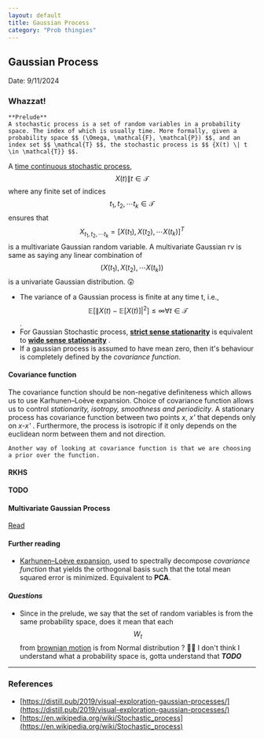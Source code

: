 ```yaml
---
layout: default
title: Gaussian Process
category: "Prob thingies"
---
```


## Gaussian Process

Date: 9/11/2024

### Whazzat!

    **Prelude**
    A stochastic process is a set of random variables in a probability space. The index of which is usually time. More formally, given a probability space $$ (\Omega, \mathcal{F}, \mathcal{P}) $$, and an index set $$ \mathcal{T} $$, the stochastic process is $$ {X(t) \| t \in \mathcal{T}} $$. 

A [time continuous stochastic process](https://en.wikipedia.org/wiki/Continuous-time_stochastic_process), $$ {X(t) \| t \in \mathcal{T}} $$ where any finite set of indices $$ t_1, t_2, \cdots t_k \in \mathcal{T} $$ ensures that $$ X_{t_1, t_2, \cdots t_k} = [X(t_1), X(t_2), \cdots X(t_k)]^T $$ is a multivariate Gaussian random variable. 
    A multivariate Gaussian rv is same as saying any linear combination of $$ (X(t_1), X(t_2), \cdots X(t_k)) $$ is a univariate Gaussian distribution. :astonished:

- The variance of a Gaussian process is finite at any time t, i.e., $$ \mathbb{E}[\|X(t)-\mathbb{E}[X(t)]|^2 ] \le \infty \forall t \in \mathcal{T} $$.
- For Gaussian Stochastic process, __[strict sense stationarity](https://en.wikipedia.org/wiki/Stationary_process#strict-sense_stationarity)__ is equivalent to __[wide sense stationarity](https://en.wikipedia.org/wiki/Stationary_process#wide-sense_stationarity)__ .
- If a gaussian process is assumed to have mean zero, then it's behaviour is completely defined by the *covariance function*.

#### Covariance function
The covariance function should be non-negative definiteness which allows us to use Karhunen–Loève expansion. Choice of covariance function allows us to control *stationarity, isotropy, smoothness and periodicity*. A stationary process has covariance function between two points *x*, *x'* that depends only on *x-x'* . Furthermore, the process is isotropic if it only depends on the euclidean norm between them and not direction. 

    Another way of looking at covariance function is that we are choosing a prior over the function.

#### RKHS

**TODO**

#### Multivariate Gaussian Process

[Read](https://stats.stackexchange.com/questions/655537/creating-correlated-gaussian-processes)


#### Further reading
- [Karhunen–Loève expansion](https://en.wikipedia.org/wiki/Kosambi%E2%80%93Karhunen%E2%80%93Lo%C3%A8ve_theorem), used to spectrally decompose *covariance function* that yields the orthogonal basis such that the total mean squared error is minimized. Equivalent to **PCA**.  

#### _Questions_
- Since in the prelude, we say that the set of random variables is from the same probability space, does it mean that each $$ W_t $$ from [brownian motion](/notes/brownian-motion.html) is from Normal distribution ? :face_with_spiral_eyes: 
  I don't think I understand what a probability space is, gotta understand that ***TODO***
---
### References
- [https://distill.pub/2019/visual-exploration-gaussian-processes/](https://distill.pub/2019/visual-exploration-gaussian-processes/)
- [https://en.wikipedia.org/wiki/Stochastic_process](https://en.wikipedia.org/wiki/Stochastic_process)